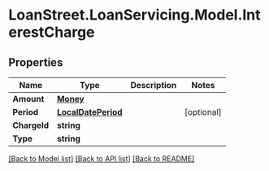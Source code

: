 # LoanStreet.LoanServicing.Model.InterestCharge
## Properties

Name | Type | Description | Notes
------------ | ------------- | ------------- | -------------
**Amount** | [**Money**](Money.md) |  | 
**Period** | [**LocalDatePeriod**](LocalDatePeriod.md) |  | [optional] 
**ChargeId** | **string** |  | 
**Type** | **string** |  | 

[[Back to Model list]](../README.md#documentation-for-models) [[Back to API list]](../README.md#documentation-for-api-endpoints) [[Back to README]](../README.md)

